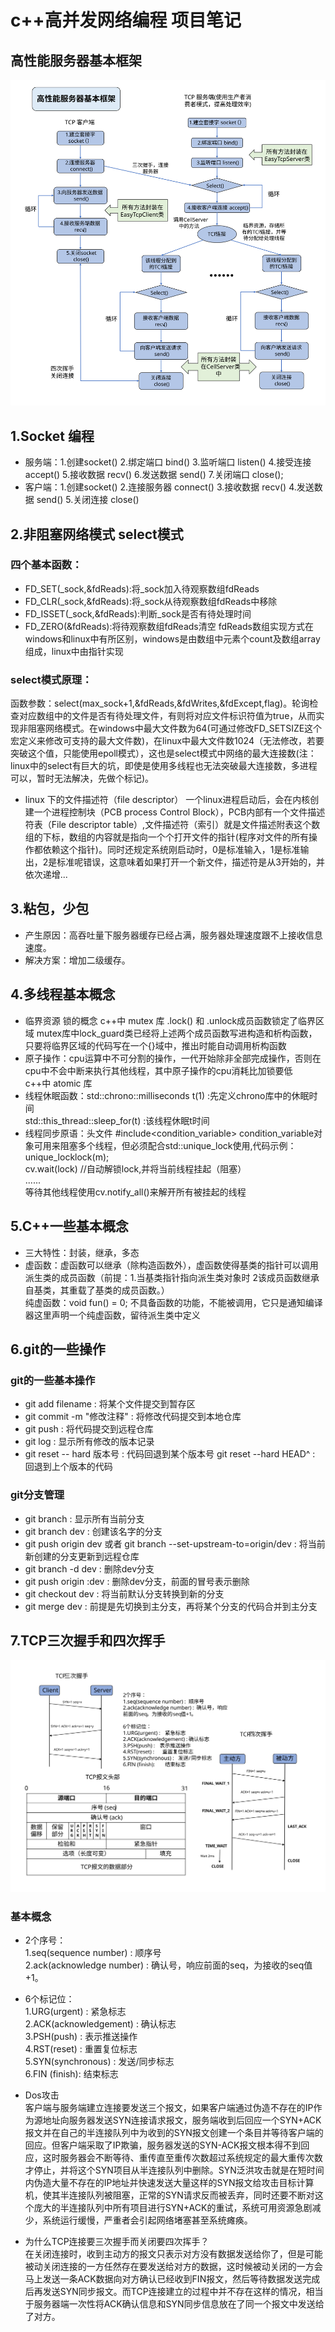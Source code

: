 # c++高并发网络编程  项目笔记    
## 高性能服务器基本框架
![image](./_Picture/%E9%AB%98%E6%80%A7%E8%83%BD%E6%9C%8D%E5%8A%A1%E5%99%A8%E6%A1%86%E6%9E%B6.svg)  
## 1.Socket 编程  
- 服务端：1.创建socket()  2.绑定端口 bind()  3.监听端口 listen()  4.接受连接 accept()  5.接收数据 recv()  6.发送数据 send()  7.关闭端口 close();  
- 客户端：1.创建socket()  2.连接服务器 connect()  3.接收数据 recv()  4.发送数据 send()  5.关闭连接 close()  

## 2.非阻塞网络模式 select模式  
### 四个基本函数：  
 - FD_SET(_sock,&fdReads):将_sock加入待观察数组fdReads  
 - FD_CLR(_sock,&fdReads):将_sock从待观察数组fdReads中移除  
 - FD_ISSET(_sock,&fdReads):判断_sock是否有待处理时间  
 - FD_ZERO(&fdReads):将待观察数组fdReads清空
fdReads数组实现方式在windows和linux中有所区别，windows是由数组中元素个count及数组array组成，linux中由指针实现  
### select模式原理：  
  函数参数：select(max_sock+1,&fdReads,&fdWrites,&fdExcept,flag)。轮询检查对应数组中的文件是否有待处理文件，有则将对应文件标识符值为true，从而实现非阻塞网络模式。在windows中最大文件数为64(可通过修改FD_SETSIZE这个宏定义来修改可支持的最大文件数)，在linux中最大文件数1024（无法修改，若要突破这个值，只能使用epoll模式），这也是select模式中网络的最大连接数(注：linux中的select有巨大的坑，即使是使用多线程也无法突破最大连接数，多进程可以，暂时无法解决，先做个标记)。
   - linux 下的文件描述符（file descriptor） 一个linux进程启动后，会在内核创建一个进程控制块（PCB process Control Block），PCB内部有一个文件描述符表（File descriptor table）,文件描述符（索引）就是文件描述附表这个数组的下标，数组的内容就是指向一个个打开文件的指针(程序对文件的所有操作都依赖这个指针)。同时还规定系统刚启动时，0是标准输入，1是标准输出，2是标准呢错误，这意味着如果打开一个新文件，描述符是从3开始的，并依次递增...
  
## 3.粘包，少包  
 - 产生原因：高吞吐量下服务器缓存已经占满，服务器处理速度跟不上接收信息速度。  
 - 解决方案：增加二级缓存。  
  
## 4.多线程基本概念
 - 临界资源 锁的概念 c++中 mutex 库  .lock() 和 .unlock成员函数锁定了临界区域
	mutex库中lock_guard类已经将上述两个成员函数写进构造和析构函数，只要将临界区域的代码写在一个{}域中，推出时能自动调用析构函数
 - 原子操作：cpu运算中不可分割的操作，一代开始除非全部完成操作，否则在cpu中不会中断来执行其他线程，其中原子操作的cpu消耗比加锁要低  
	c++中 atomic 库    
 - 线程休眠函数：std::chrono::milliseconds t(1)    :先定义chrono库中的休眠时间  
	            std::this_thread::sleep_for(t)     :该线程休眠t时间  
 - 线程同步原语：头文件 #include<condition_variable>  condition_variable对象可用来阻塞多个线程，但必须配合std::unique_lock使用,代码示例：  
 unique_lock<mutex>lock(m);  
 cv.wait(lock)    //自动解锁lock,并将当前线程挂起（阻塞）  
 ......  
 等待其他线程使用cv.notify_all()来解开所有被挂起的线程
  
## 5.C++一些基本概念    
- 三大特性：封装，继承，多态
- 虚函数：虚函数可以继承（除构造函数外），虚函数使得基类的指针可以调用派生类的成员函数（前提：1.当基类指针指向派生类对象时 2该成员函数继承自基类，其重载了基类的成员函数。）  
	纯虚函数：void fun() = 0; 不具备函数的功能，不能被调用，它只是通知编译器这里声明一个纯虚函数，留待派生类中定义  
  
## 6.git的一些操作  
### git的一些基本操作  
 - git add filename : 将某个文件提交到暂存区  
 - git commit -m "修改注释"  : 将修改代码提交到本地仓库  
 - git push : 将代码提交到远程仓库  
 - git log : 显示所有修改的版本记录  
 - git reset -- hard 版本号 : 代码回退到某个版本号  git reset --hard HEAD^ : 回退到上个版本的代码
### git分支管理  
 - git branch : 显示所有当前分支  
 - git branch dev : 创建该名字的分支  
 - git push origin dev 或者 git branch --set-upstream-to=origin/dev : 将当前新创建的分支更新到远程仓库  
 - git branch -d dev : 删除dev分支  
 - git push origin :dev : 删除dev分支，前面的冒号表示删除
 - git checkout dev : 将当前默认分支转换到新的分支  
 - git merge dev : 前提是先切换到主分支，再将某个分支的代码合并到主分支  
 ## 7.TCP三次握手和四次挥手  
 ![image](./_Picture/%E4%B8%89%E6%AC%A1%E6%8F%A1%E6%89%8B%E5%9B%9B%E6%AC%A1%E6%8C%A5%E6%89%8B.svg)  
### 基本概念  
- 2个序号：  
1.seq(sequence number) : 顺序号  
2.ack(acknowledge number) : 确认号，响应前面的seq，为接收的seq值+1。  
  
 - 6个标记位：  
1.URG(urgent) : 紧急标志  
2.ACK(acknowledgement) : 确认标志  
3.PSH(push) : 表示推送操作  
4.RST(reset) : 重置复位标志  
5.SYN(synchronous) : 发送/同步标志  
6.FIN (finish): 结束标志  
  
- Dos攻击  
客户端与服务端建立连接要发送三个报文，如果客户端通过伪造不存在的IP作为源地址向服务器发送SYN连接请求报文，服务端收到后回应一个SYN+ACK报文并在自己的半连接队列中为收到的SYN报文创建一个条目并等待客户端的回应。但客户端采取了IP欺骗，服务器发送的SYN-ACK报文根本得不到回应，这时服务器会不断等待、重传直至重传次数超过系统规定的最大重传次数才停止，并将这个SYN项目从半连接队列中删除。SYN泛洪攻击就是在短时间内伪造大量不存在的IP地址并快速发送大量这样的SYN报文给攻击目标计算机，使其半连接队列被阻塞，正常的SYN请求反而被丢弃，同时还要不断对这个庞大的半连接队列中所有项目进行SYN+ACK的重试，系统可用资源急剧减少，系统运行缓慢，严重者会引起网络堵塞甚至系统瘫痪。  
 - 为什么TCP连接要三次握手而关闭要四次挥手？  
在关闭连接时，收到主动方的报文只表示对方没有数据发送给你了，但是可能被动关闭连接的一方任然存在要发送给对方的数据，这时候被动关闭的一方会马上发送一条ACK数据向对方确认已经收到FIN报文，然后等待数据发送完成后再发送SYN同步报文。而TCP连接建立的过程中并不存在这样的情况，相当于服务器端一次性将ACK确认信息和SYN同步信息放在了同一个报文中发送给了对方。  
 



